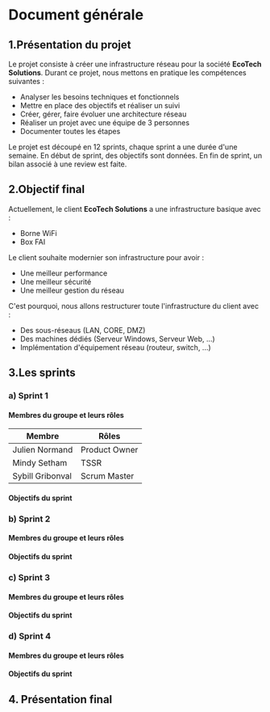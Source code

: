 # Document générale

## 1.Présentation du projet
Le projet consiste à créer une infrastructure réseau pour la société **EcoTech Solutions**. Durant ce projet, nous mettons en pratique les compétences suivantes :
  * Analyser les besoins techniques et fonctionnels
  * Mettre en place des objectifs et réaliser un suivi
  * Créer, gérer, faire évoluer une architecture réseau
  * Réaliser un projet avec une équipe de 3 personnes
  * Documenter toutes les étapes

Le projet est découpé en 12 sprints, chaque sprint a une durée d'une semaine. En début de sprint, des objectifs sont données. En fin de sprint, un bilan associé à une review est faite.

## 2.Objectif final
Actuellement, le client **EcoTech Solutions** a une infrastructure basique avec :
  * Borne WiFi
  * Box FAI

Le client souhaite modernier son infrastructure pour avoir :
  * Une meilleur performance
  * Une meilleur sécurité
  * Une meilleur gestion du réseau

C'est pourquoi, nous allons restructurer toute l'infrastructure du client avec :
  * Des sous-réseaus (LAN, CORE, DMZ)
  * Des machines dédiés (Serveur Windows, Serveur Web, ...)
  * Implémentation d'équipement réseau (routeur, switch, ...)

## 3.Les sprints

### a) Sprint 1
#### Membres du groupe et leurs rôles
**Membre** | Rôles 
---------- | -----
Julien Normand | Product Owner
Mindy Setham | TSSR
Sybill Gribonval | Scrum Master

#### Objectifs du sprint


### b) Sprint 2
#### Membres du groupe et leurs rôles

#### Objectifs du sprint


### c) Sprint 3
#### Membres du groupe et leurs rôles

#### Objectifs du sprint


### d) Sprint 4
#### Membres du groupe et leurs rôles

#### Objectifs du sprint


## 4. Présentation final
